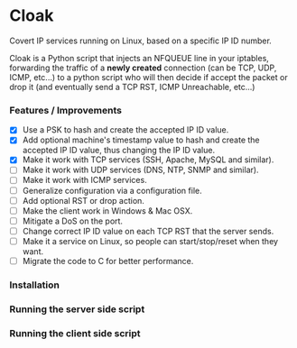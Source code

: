 # Cloak
Covert IP services running on Linux, based on a specific IP ID number.

Cloak is a Python script that injects an NFQUEUE line in your iptables, forwarding the traffic of a **newly created** connection (can be TCP, UDP, ICMP, etc...) to a python script who will then decide if accept the packet or drop it (and eventually send a TCP RST, ICMP Unreachable, etc...)

### Features / Improvements
  - [x] Use a PSK to hash and create the accepted IP ID value.
  - [x] Add optional machine's timestamp value to hash and create the accepted IP ID value, thus changing the IP ID value.
  - [x] Make it work with TCP services (SSH, Apache, MySQL and similar).
  - [ ] Make it work with UDP services (DNS, NTP, SNMP and similar).
  - [ ] Make it work with ICMP services.
  - [ ] Generalize configuration via a configuration file.
  - [ ] Add optional RST or drop action.
  - [ ] Make the client work in Windows & Mac OSX.
  - [ ] Mitigate a DoS on the port.
  - [ ] Change correct IP ID value on each TCP RST that the server sends.
  - [ ] Make it a service on Linux, so people can start/stop/reset when they want.
  - [ ] Migrate the code to C for better performance.

### Installation
### Running the server side script
### Running the client side script
